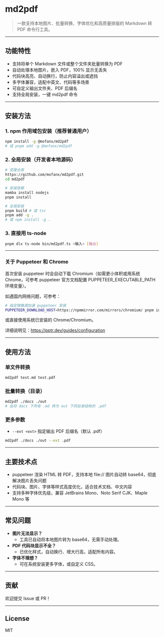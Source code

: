# md2pdf

> 一款支持本地图片、批量转换、字体优化和高质量排版的 Markdown 转 PDF 命令行工具。

---

## 功能特性

- 支持将单个 Markdown 文件或整个文件夹批量转换为 PDF
- 自动处理本地图片，嵌入 PDF，100% 显示无丢失
- 代码块高亮、自动换行，防止内容溢出或遮挡
- 多字体兼容，适配中英文、代码等多场景
- 可自定义输出文件夹、PDF 后缀名
- 支持全局安装，一键 md2pdf 命令

---

## 安装方法

### 1. npm 作用域包安装（推荐普通用户）

```bash
npm install -g @mofanx/md2pdf
# 或 pnpm add -g @mofanx/md2pdf
```

### 2. 全局安装（开发者本地源码）

```bash
# 克隆仓库
https://github.com/mofanx/md2pdf.git
cd md2pdf

# 安装依赖
mamba install nodejs
pnpm install

# 全局安装
pnpm build # 或 tsc
pnpm add -g .
# 或 npm install -g .
```

### 3. 直接用 ts-node

```bash
pnpm dlx ts-node bin/md2pdf.ts <输入> [输出]
```

---

### 关于 Puppeteer 和 Chrome

首次安装 puppeteer 时会自动下载 Chromium（如需更小体积或用系统 Chrome，可参考 puppeteer 官方文档配置 PUPPETEER_EXECUTABLE_PATH 环境变量）。

如遇国内网络问题，可参考：

```bash
# 指定镜像源加速 puppeteer 安装
PUPPETEER_DOWNLOAD_HOST=https://npmmirror.com/mirrors/chromium/ pnpm install
```

或直接使用系统已安装的 Chrome/Chromium。

详细说明见：https://pptr.dev/guides/configuration

---

## 使用方法

### 单文件转换

```bash
md2pdf test.md test.pdf
```

### 批量转换（目录）

```bash
md2pdf ./docs ./out
# 会将 docs 下所有 .md 转为 out 下同目录结构的 .pdf
```

### 更多参数

- `--ext <ext>` 指定输出 PDF 后缀名（默认 .pdf）

```bash
md2pdf ./docs ./out --ext .pdf
```

---

## 主要技术点

- puppeteer 渲染 HTML 转 PDF，支持本地 file:// 图片自动转 base64，彻底解决图片丢失问题
- 代码块、图片、字体等样式高度优化，适合技术文档、中文内容
- 支持多种字体优先级，兼容 JetBrains Mono、Noto Serif CJK、Maple Mono 等

---

## 常见问题

- **图片无法显示？**
  - 工具已自动将本地图片转为 base64，无需手动处理。
- **PDF 代码块显示不全？**
  - 已优化样式，自动换行、增大行高，适配所有内容。
- **字体不理想？**
  - 可在系统安装更多字体，或自定义 CSS。

---

## 贡献

欢迎提交 Issue 或 PR！

---

## License

MIT
